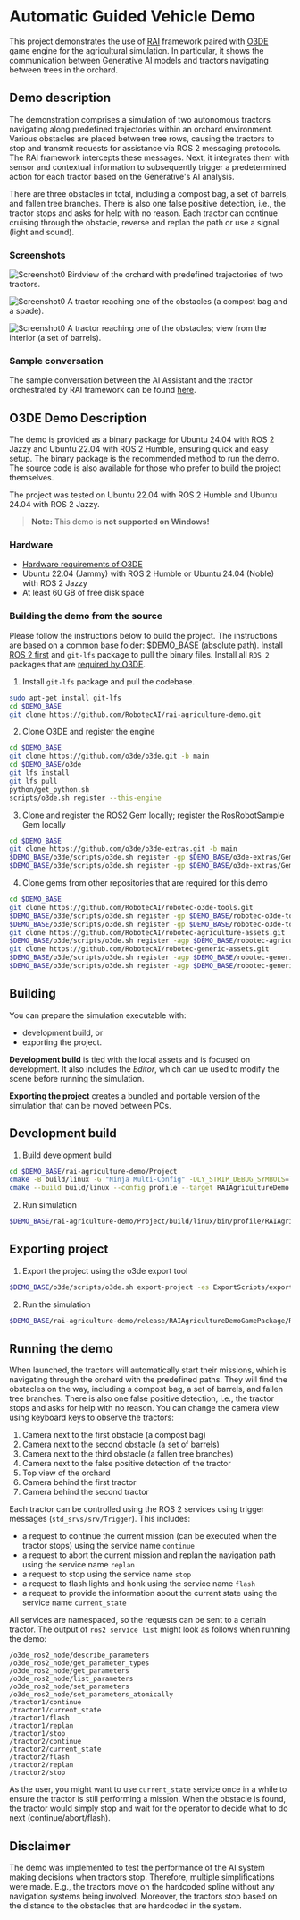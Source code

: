 # Automatic Guided Vehicle Demo

This project demonstrates the use of [RAI](https://github.com/RobotecAI/rai) framework paired with [O3DE](https://www.o3de.org/) game engine for the agricultural simulation. In particular, it shows the communication between Generative AI models and tractors navigating between trees in the orchard.

## Demo description

The demonstration comprises a simulation of two autonomous tractors navigating along predefined trajectories within an orchard environment. Various obstacles are placed between tree rows, causing the tractors to stop and transmit requests for assistance via ROS 2 messaging protocols. The RAI framework intercepts these messages. Next, it integrates them with sensor and contextual information to subsequently trigger a predetermined action for each tractor based on the Generative's AI analysis.

There are three obstacles in total, including a compost bag, a set of barrels, and fallen tree branches. There is also one false positive detection, i.e., the tractor stops and asks for help with no reason. Each tractor can continue cruising through the obstacle, reverse and replan the path or use a signal (light and sound).

### Screenshots

![Screenshot0](docs/images/demo0.png)
Birdview of the orchard with predefined trajectories of two tractors.


![Screenshot0](docs/images/demo1.png)
A tractor reaching one of the obstacles (a compost bag and a spade).


![Screenshot0](docs/images/demo2.png)
A tractor reaching one of the obstacles; view from the interior (a set of barrels).

### Sample conversation

The sample conversation between the AI Assistant and the tractor orchestrated by RAI framework can be found [here](docs/sample.md).

## O3DE Demo Description

The demo is provided as a binary package for Ubuntu 24.04 with ROS 2 Jazzy and Ubuntu 22.04 with ROS 2 Humble, ensuring quick and easy setup. The binary package is the recommended method to run the demo. The source code is also available for those who prefer to build the project themselves.

The project was tested on Ubuntu 22.04 with ROS 2 Humble and Ubuntu 24.04 with ROS 2 Jazzy.

> **Note:** This demo is **not supported on Windows!**

### Hardware
* [Hardware requirements of O3DE](https://www.o3de.org/docs/welcome-guide/requirements/)
* Ubuntu 22.04 (Jammy) with ROS 2 Humble or Ubuntu 24.04 (Noble) with ROS 2 Jazzy
* At least 60 GB of free disk space

### Building the demo from the source

Please follow the instructions below to build the project. The instructions are based on a common base folder: $DEMO_BASE (absolute path). Install [ROS 2 first](https://docs.ros.org/en/humble/Installation/Ubuntu-Install-Debians.html) and `git-lfs` package to pull the binary files. Install all `ROS 2` packages that are [required by O3DE](https://docs.o3de.org/docs/user-guide/interactivity/robotics/project-configuration/).

1. Install `git-lfs` package and pull the codebase.
```bash
sudo apt-get install git-lfs
cd $DEMO_BASE
git clone https://github.com/RobotecAI/rai-agriculture-demo.git
```

2. Clone O3DE and register the engine

```bash
cd $DEMO_BASE
git clone https://github.com/o3de/o3de.git -b main
cd $DEMO_BASE/o3de
git lfs install
git lfs pull
python/get_python.sh
scripts/o3de.sh register --this-engine
```

3. Clone and register the ROS2 Gem locally; register the RosRobotSample Gem locally

```bash
cd $DEMO_BASE
git clone https://github.com/o3de/o3de-extras.git -b main
$DEMO_BASE/o3de/scripts/o3de.sh register -gp $DEMO_BASE/o3de-extras/Gems/ROS2
$DEMO_BASE/o3de/scripts/o3de.sh register -gp $DEMO_BASE/o3de-extras/Gems/RosRobotSample
```

4. Clone gems from other repositories that are required for this demo

```bash
cd $DEMO_BASE
git clone https://github.com/RobotecAI/robotec-o3de-tools.git
$DEMO_BASE/o3de/scripts/o3de.sh register -gp $DEMO_BASE/robotec-o3de-tools/Gems/CsvSpawner
$DEMO_BASE/o3de/scripts/o3de.sh register -gp $DEMO_BASE/robotec-o3de-tools/Gems/ROS2ScriptIntegration
git clone https://github.com/RobotecAI/robotec-agriculture-assets.git
$DEMO_BASE/o3de/scripts/o3de.sh register -agp $DEMO_BASE/robotec-agriculture-assets/
git clone https://github.com/RobotecAI/robotec-generic-assets.git
$DEMO_BASE/o3de/scripts/o3de.sh register -agp $DEMO_BASE/robotec-generic-assets/RobotecSmallContainersAssets
$DEMO_BASE/o3de/scripts/o3de.sh register -agp $DEMO_BASE/robotec-generic-assets/RobotecSkyboxAssets
```

## Building

You can prepare the simulation executable with:
- development build, or
- exporting the project.

**Development build** is tied with the local assets and is focused on development. It also includes the _Editor_, which can ue used to modify the scene before running the simulation.

**Exporting the project** creates a bundled and portable version of the simulation that can be moved between PCs.

## Development build

1. Build development build

```bash
cd $DEMO_BASE/rai-agriculture-demo/Project
cmake -B build/linux -G "Ninja Multi-Config" -DLY_STRIP_DEBUG_SYMBOLS=TRUE -DLY_DISABLE_TEST_MODULES=ON
cmake --build build/linux --config profile --target RAIAgricultureDemo.Assets RAIAgricultureDemo.GameLauncher Editor
```

2. Run simulation

```bash
$DEMO_BASE/rai-agriculture-demo/Project/build/linux/bin/profile/RAIAgricultureDemo.GameLauncher -bg_ConnectToAssetProcessor=0
```

## Exporting project

1. Export the project using the o3de export tool
```bash
$DEMO_BASE/o3de/scripts/o3de.sh export-project -es ExportScripts/export_source_built_project.py --project-path $DEMO_BASE/rai-agriculture-demo/Project -assets --fail-on-asset-errors -noserver -out $DEMO_BASE/rai-agriculture-demo/release --build-tools --seedlist $DEMO_BASE/rai-agriculture-demo/Project/AssetBundling/SeedLists/husarion.seed --no-unified-launcher
```

2. Run the simulation
```bash
$DEMO_BASE/rai-agriculture-demo/release/RAIAgricultureDemoGamePackage/RAIAgricultureDemo.GameLauncher
```

## Running the demo

When launched, the tractors will automatically start their missions, which is navigating through the orchard with the predefined paths. They will find the obstacles on the way, including a compost bag, a set of barrels, and fallen tree branches. There is also one false positive detection, i.e., the tractor stops and asks for help with no reason. You can change the camera view using keyboard keys to observe the tractors:
1. Camera next to the first obstacle (a compost bag)
2. Camera next to the second obstacle (a set of barrels)
3. Camera next to the third obstacle (a fallen tree branches)
4. Camera next to the false positive detection of the tractor
5. Top view of the orchard
6. Camera behind the first tractor
7. Camera behind the second tractor

Each tractor can be controlled using the ROS 2 services using trigger messages (`std_srvs/srv/Trigger`). This includes:
- a request to continue the current mission (can be executed when the tractor stops) using the service name `continue`
- a request to abort the current mission and replan the navigation path using the service name `replan`
- a request to stop using the service name `stop`
- a request to flash lights and honk using the service name `flash`
- a request to provide the information about the current state using the service name `current_state`

All services are namespaced, so the requests can be sent to a certain tractor. The output of `ros2 service list` might look as follows when running the demo:

```
/o3de_ros2_node/describe_parameters
/o3de_ros2_node/get_parameter_types
/o3de_ros2_node/get_parameters
/o3de_ros2_node/list_parameters
/o3de_ros2_node/set_parameters
/o3de_ros2_node/set_parameters_atomically
/tractor1/continue
/tractor1/current_state
/tractor1/flash
/tractor1/replan
/tractor1/stop
/tractor2/continue
/tractor2/current_state
/tractor2/flash
/tractor2/replan
/tractor2/stop
```

As the user, you might want to use `current_state` service once in a while to ensure the tractor is still performing a mission. When the obstacle is found, the tractor would simply stop and wait for the operator to decide what to do next (continue/abort/flash).

## Disclaimer

The demo was implemented to test the performance of the AI system making decisions when tractors stop. Therefore, multiple simplifications were made. E.g., the tractors move on the hardcoded spline without any navigation systems being involved. Moreover, the tractors stop based on the distance to the obstacles that are hardcoded in the system.

